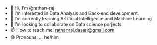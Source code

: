 - 👋 Hi, I’m @rathan-raj
- 👀 I’m interested in Data Analysis and Back-end development.
- 🌱 I’m currently learning Artificial Intelligence and Machine Learning
- 💞️ I’m looking to collaborate on Data science porjects
- 📫 How to reach me: rathanraj.dasari@gmail.com
- 😄 Pronouns: ... he/him

<!---
rathan-raj/rathan-raj is a ✨ special ✨ repository because its `README.md` (this file) appears on your GitHub profile.
You can click the Preview link to take a look at your changes.
--->
